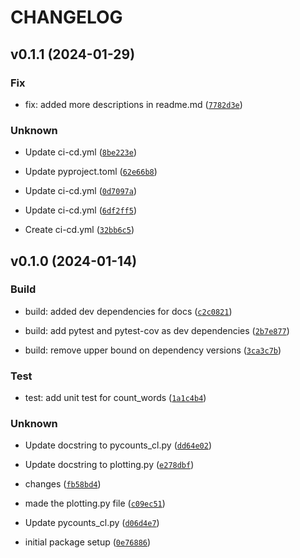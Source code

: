# CHANGELOG



## v0.1.1 (2024-01-29)

### Fix

* fix: added more descriptions in readme.md ([`7782d3e`](https://github.com/lichunubc/pycounts_cl/commit/7782d3e70160c6134b7a7654c373a6df01ed12d4))

### Unknown

* Update ci-cd.yml ([`8be223e`](https://github.com/lichunubc/pycounts_cl/commit/8be223e6c615096ea2d1e428358a5fa3aa405f8a))

* Update pyproject.toml ([`62e66b8`](https://github.com/lichunubc/pycounts_cl/commit/62e66b89781f41fe9997f9619481a8056bc165cf))

* Update ci-cd.yml ([`0d7097a`](https://github.com/lichunubc/pycounts_cl/commit/0d7097a2ee26b1b911303b14343c57e29f28913c))

* Update ci-cd.yml ([`6df2ff5`](https://github.com/lichunubc/pycounts_cl/commit/6df2ff508f22ea6aeba082a3da4d8d6d7dd0bbfd))

* Create ci-cd.yml ([`32bb6c5`](https://github.com/lichunubc/pycounts_cl/commit/32bb6c50087606a6766fe4236637298d15dc3752))


## v0.1.0 (2024-01-14)

### Build

* build: added dev dependencies for docs ([`c2c0821`](https://github.com/lichunubc/pycounts_cl/commit/c2c082151bb1a3d31c540a9041b6b29faed4f995))

* build: add pytest and pytest-cov as dev dependencies ([`2b7e877`](https://github.com/lichunubc/pycounts_cl/commit/2b7e8772deb0768c2e2dbf138245321fed80f29e))

* build: remove upper bound on dependency versions ([`3ca3c7b`](https://github.com/lichunubc/pycounts_cl/commit/3ca3c7b50be9e17f7a3cd6f6beb3d10c7a2923e1))

### Test

* test: add unit test for count_words ([`1a1c4b4`](https://github.com/lichunubc/pycounts_cl/commit/1a1c4b489e426974470b6b5567bacc36c099104b))

### Unknown

* Update docstring to pycounts_cl.py ([`dd64e02`](https://github.com/lichunubc/pycounts_cl/commit/dd64e02b80a582577dfd74628777340411c05c43))

* Update docstring to plotting.py ([`e278dbf`](https://github.com/lichunubc/pycounts_cl/commit/e278dbf364a8d3972b401bb4cdd3b5e906ec9b74))

* changes ([`fb58bd4`](https://github.com/lichunubc/pycounts_cl/commit/fb58bd49c1b63561a192bd6e24f4801db4895cd2))

* made the plotting.py file ([`c09ec51`](https://github.com/lichunubc/pycounts_cl/commit/c09ec519a75e9d5ff5dba363a92464764b18071a))

* Update pycounts_cl.py ([`d06d4e7`](https://github.com/lichunubc/pycounts_cl/commit/d06d4e7de5114ff6ef6077225ca5bc2b56ea51cc))

* initial package setup ([`0e76886`](https://github.com/lichunubc/pycounts_cl/commit/0e7688608f046bae94926061075b5a6a2968d08b))
